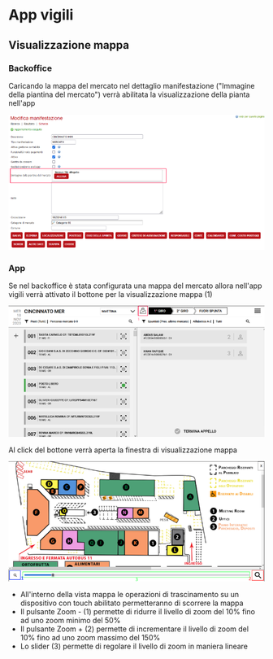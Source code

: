 # App vigili

## Visualizzazione mappa

### Backoffice

Caricando la mappa del mercato nel dettaglio manifestazione ("Immagine della piantina del mercato") verrà abilitata la visualizzazione della pianta nell'app

![Caricamento mappa](immagini/bo-caricamento-mappa.png)

### App

Se nel backoffice è stata configurata una mappa del mercato allora nell'app vigili verrà attivato il bottone per la visualizzazione mappa (1)

![Bottone apri mappa](immagini/app-bottone-mappa.png)

Al click del bottone verrà aperta la finestra di visualizzazione mappa

![Vista mappa](immagini/app-vista-mappa.png)

- All'interno della vista mappa le operazioni di trascinamento su un dispositivo con touch abilitato permetteranno di scorrere la mappa
- Il pulsante Zoom - (1) permette di ridurre il livello di zoom del 10% fino ad uno zoom minimo del 50%
- Il pulsante Zoom + (2) permette di incrementare il livello di zoom del 10% fino ad uno zoom massimo del 150%
- Lo slider (3) permette di regolare il livello di zoom in maniera lineare

